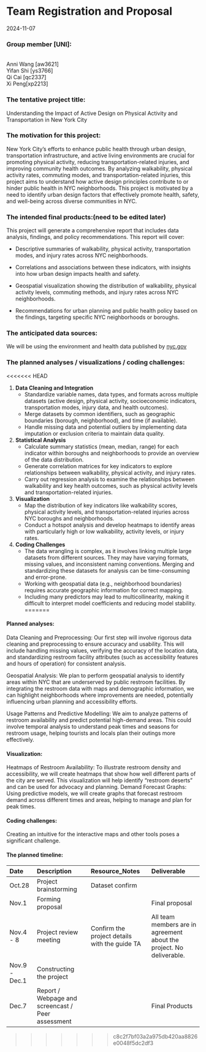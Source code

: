 Team Registration and Proposal
================
2024-11-07

### Group member \[UNI\]:

<br> Anni Wang \[aw3621\] <br> Yifan Shi \[ys3766\] <br> Qi Cai
\[qc2337\] <br> Xi Peng\[xp2213\]

### The tentative project title:

Understanding the Impact of Active Design on Physical Activity and
Transportation in New York City

### The motivation for this project:

New York City’s efforts to enhance public health through urban design,
transportation infrastructure, and active living environments are
crucial for promoting physical activity, reducing transportation-related
injuries, and improving community health outcomes. By analyzing
walkability, physical activity rates, commuting modes, and
transportation-related injuries, this project aims to understand how
active design principles contribute to or hinder public health in NYC
neighborhoods. This project is motivated by a need to identify urban
design factors that effectively promote health, safety, and well-being
across diverse communities in NYC.

### The intended final products:(need to be edited later)

This project will generate a comprehensive report that includes data
analysis, findings, and policy recommendations. This report will cover:

- Descriptive summaries of walkability, physical activity,
  transportation modes, and injury rates across NYC neighborhoods.

- Correlations and associations between these indicators, with insights
  into how urban design impacts health and safety.

- Geospatial visualization showing the distribution of walkability,
  physical activity levels, commuting methods, and injury rates across
  NYC neighborhoods.

- Recommendations for urban planning and public health policy based on
  the findings, targeting specific NYC neighborhoods or boroughs.

### The anticipated data sources:

We will be using the environment and health data published by
[nyc.gov](https://a816-dohbesp.nyc.gov/IndicatorPublic/data-explorer/)

### The planned analyses / visualizations / coding challenges:

<<<<<<< HEAD
1.  **Data Cleaning and Integration**
    - Standardize variable names, data types, and formats across
      multiple datasets (active design, physical activity, socioeconomic
      indicators, transportation modes, injury data, and health
      outcomes).
    - Merge datasets by common identifiers, such as geographic
      boundaries (borough, neighborhood), and time (if available).
    - Handle missing data and potential outliers by implementing data
      imputation or exclusion criteria to maintain data quality.
2.  **Statistical Analysis**
    - Calculate summary statistics (mean, median, range) for each
      indicator within boroughs and neighborhoods to provide an overview
      of the data distribution.
    - Generate correlation matrices for key indicators to explore
      relationships between walkability, physical activity, and injury
      rates.
    - Carry out regression analysis to examine the relationships between
      walkability and key health outcomes, such as physical activity
      levels and transportation-related injuries.
3.  **Visualization**
    - Map the distribution of key indicators like walkability scores,
      physical activity levels, and transportation-related injuries
      across NYC boroughs and neighborhoods.
    - Conduct a hotspot analysis and develop heatmaps to identify areas
      with particularly high or low walkability, activity levels, or
      injury rates.
4.  **Coding Challenges**
    - The data wrangling is complex, as it involves linking multiple
      large datasets from different sources. They may have varying
      formats, missing values, and inconsistent naming conventions.
      Merging and standardizing these datasets for analysis can be
      time-consuming and error-prone.
    - Working with geospatial data (e.g., neighborhood boundaries)
      requires accurate geographic information for correct mapping.
    - Including many predictors may lead to multicollinearity, making it
      difficult to interpret model coefficients and reducing model
      stability.
=======
#### Planned analyses:

Data Cleaning and Preprocessing: Our first step will involve rigorous
data cleaning and preprocessing to ensure accuracy and usability. This
will include handling missing values, verifying the accuracy of the
location data, and standardizing restroom facility attributes (such as
accessibility features and hours of operation) for consistent analysis.

Geospatial Analysis: We plan to perform geospatial analysis to identify
areas within NYC that are underserved by public restroom facilities. By
integrating the restroom data with maps and demographic information, we
can highlight neighborhoods where improvements are needed, potentially
influencing urban planning and accessibility efforts.

Usage Patterns and Predictive Modelling: We aim to analyze patterns of
restroom availability and predict potential high-demand areas. This
could involve temporal analysis to understand peak times and seasons for
restroom usage, helping tourists and locals plan their outings more
effectively.

#### Visualization:

Heatmaps of Restroom Availability: To illustrate restroom density and
accessibility, we will create heatmaps that show how well different
parts of the city are served. This visualization will help identify
“restroom deserts” and can be used for advocacy and planning. Demand
Forecast Graphs: Using predictive models, we will create graphs that
forecast restroom demand across different times and areas, helping to
manage and plan for peak times.

#### Coding challenges:

Creating an intuitive for the interactive maps and other tools poses a
significant challenge.

#### The planned timeline:

| Date | Description | Resource_Notes | Deliverable |
|:---|:---|:---|:---|
| Oct.28 | Project brainstorming | Dataset confirm |  |
| Nov.1 | Forming proposal |  | Final proposal |
| Nov.4 - 8 | Project review meeting | Confirm the project details with the guide TA | All team members are in agreement about the project. No deliverable. |
| Nov.9 - Dec.1 | Constructing the project |  |  |
| Dec.7 | Report / Webpage and screencast / Peer assessment |  | Final Products |
>>>>>>> c8c2f7bf03a2a975db420aa8826e0048f5dc2df3
